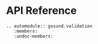 # API Reference

```{eval-rst}
.. automodule:: gesund.validation
   :members:
   :undoc-members:
```